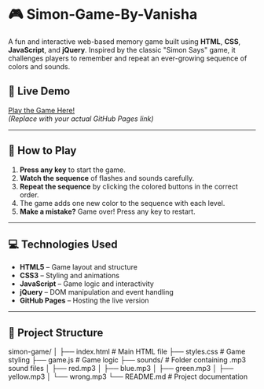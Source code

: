 # 🎮 Simon-Game-By-Vanisha

A fun and interactive web-based memory game built using **HTML**, **CSS**, **JavaScript**, and **jQuery**. Inspired by the classic "Simon Says" game, it challenges players to remember and repeat an ever-growing sequence of colors and sounds.

## 🚀 Live Demo

[Play the Game Here!](https://your-github-username.github.io/simon-game/)  
*(Replace with your actual GitHub Pages link)*

---

## 🧠 How to Play

1. **Press any key** to start the game.
2. **Watch the sequence** of flashes and sounds carefully.
3. **Repeat the sequence** by clicking the colored buttons in the correct order.
4. The game adds one new color to the sequence with each level.
5. **Make a mistake?** Game over! Press any key to restart.

---

## 💻 Technologies Used

- **HTML5** – Game layout and structure
- **CSS3** – Styling and animations
- **JavaScript** – Game logic and interactivity
- **jQuery** – DOM manipulation and event handling
- **GitHub Pages** – Hosting the live version

---

## 📁 Project Structure
simon-game/
│
├── index.html # Main HTML file
├── styles.css # Game styling
├── game.js # Game logic
├── sounds/ # Folder containing .mp3 sound files
│ ├── red.mp3
│ ├── blue.mp3
│ ├── green.mp3
│ ├── yellow.mp3
│ └── wrong.mp3
└── README.md # Project documentation

